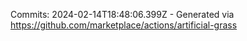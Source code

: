 Commits: 2024-02-14T18:48:06.399Z - Generated via https://github.com/marketplace/actions/artificial-grass
<br>
